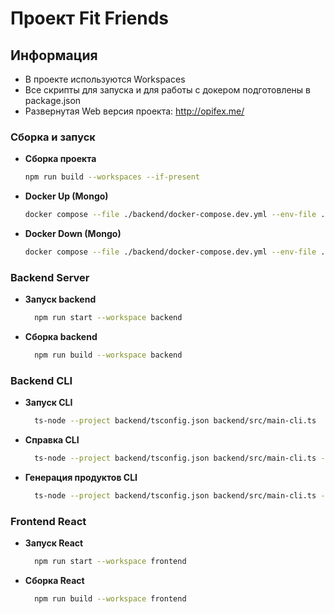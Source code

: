 # Проект Fit Friends

## Информация
- В проекте используются Workspaces
- Все скрипты для запуска и для работы с докером подготовлены в package.json
- Развернутая Web версия проекта: http://opifex.me/

### Сборка и запуск

- **Сборка проекта**
  ```bash
  npm run build --workspaces --if-present
  ```

- **Docker Up (Mongo)**
  ```bash
  docker compose --file ./backend/docker-compose.dev.yml --env-file ./backend/server.env --project-name "fit-friends" up -d
  ```

- **Docker Down (Mongo)**
  ```bash 
  docker compose --file ./backend/docker-compose.dev.yml --env-file ./backend/server.env --project-name "fit-friends" down
  ```

### Backend Server
- **Запуск backend**
  ```bash 
    npm run start --workspace backend
  ```

- **Сборка backend**
  ```bash 
    npm run build --workspace backend
  ```

### Backend CLI
- **Запуск CLI**
  ```bash 
    ts-node --project backend/tsconfig.json backend/src/main-cli.ts
  ```

- **Справка CLI**
  ```bash 
    ts-node --project backend/tsconfig.json backend/src/main-cli.ts --help
  ```

- **Генерация продуктов CLI**
  ```bash 
    ts-node --project backend/tsconfig.json backend/src/main-cli.ts --generate 'mongodb://admin:123456@localhost:27017/fit-friends?authSource=admin'
  ```

### Frontend React
- **Запуск React**
  ```bash 
    npm run start --workspace frontend
  ```

- **Сборка React**
  ```bash 
    npm run build --workspace frontend
  ```

